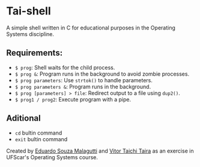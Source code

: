 # Tai-shell

A simple shell written in C for educational purposes in the Operating Systems discipline.

## Requirements:
- `$ prog`: Shell waits for the child process.
- `$ prog &`: Program runs in the background to avoid zombie processes.
- `$ prog parameters`: Use `strtok()` to handle parameters.
- `$ prog parameters &`: Program runs in the background.
- `$ prog [parameters] > file`: Redirect output to a file using `dup2()`.
- `$ prog1 / prog2`: Execute program with a pipe.
## Aditional
- `cd` bultin command
- `exit` bultin command

Created by [Eduardo Souza Malagutti](https://github.com/eduMalagutti) and [Vitor Taichi Taira](https://github.com/TaiFile) as an exercise in UFScar's Operating Systems course.
